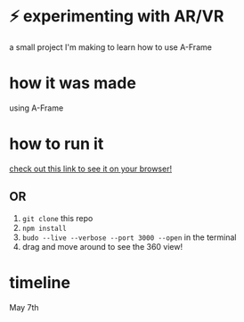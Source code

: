 # ⚡ experimenting with AR/VR
a small project I'm making to learn how to use A-Frame

# how it was made
using A-Frame

# how to run it
[check out this link to see it on your browser!](https://sanaa-basic-scene.glitch.me)
## OR 
1. ```git clone``` this repo 
2. ```npm install```
3. ```budo --live --verbose --port 3000 --open``` in the terminal
4. drag and move around to see the 360 view!

# timeline
May 7th

